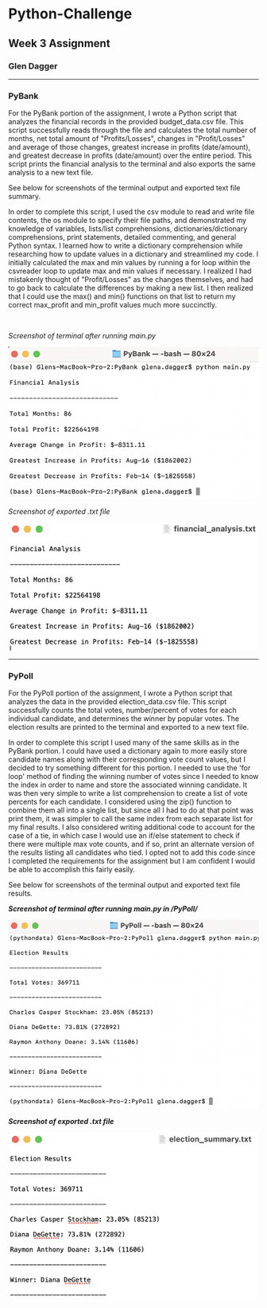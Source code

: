 # Python-Challenge

## Week 3 Assignment

### Glen Dagger

***
### PyBank

<p>
For the PyBank portion of the assignment, I wrote a Python script that analyzes the financial records in the provided budget_data.csv file. This script successfully reads through the file and calculates the total number of months, net total amount of "Profits/Losses", changes in "Profit/Losses" and average of those changes, greatest increase in profits (date/amount), and greatest decrease in profits (date/amount) over the entire period. This script prints the financial analysis to the terminal and also exports the same analysis to a new text file. 

See below for screenshots of the terminal output and exported text file summary.

</p>

<p>
In order to complete this script, I used the csv module to read and write file contents, the os module to specify their file paths, and demonstrated my knowledge of variables, lists/list comprehensions, dictionaries/dictionary comprehensions, print statements, detailed commenting, and general Python syntax. I learned how to write a dictionary comprehension while researching how to update values in a dictionary and streamlined my code. I initially calculated the max and min values by running a for loop within the csvreader loop to update max and min values if necessary. I realized I had mistakenly thought of "Profit/Losses" as the changes themselves, and had to go back to calculate the differences by making a new list. I then realized that I could use the max() and min() functions on that list to return my correct max_profit and min_profit values much more succinctly.

</p>

<br>

*Screenshot of terminal after running main.py*

![Screenshot of Terminal](PyBank/Analysis/pybank_terminal_screenshot.png)

*Screenshot of exported .txt file*

![Screenshot of Exported .txt File](PyBank/Analysis/financial_analysis.txt_screenshot.png)

***
### PyPoll

<p>

For the PyPoll portion of the assignment, I wrote a Python script that analyzes the data in the provided election_data.csv file. This script successfully counts the total votes, number/percent of votes for each individual candidate, and determines the winner by popular votes. The election results are printed to the terminal and exported to a new text file. 

</p>

<p>
In order to complete this script I used many of the same skills as in the PyBank portion. I could have used a dictionary again to more easily store candidate names along with their corresponding vote count values, but I decided to try something different for this portion. I needed to use the 'for loop' method of finding the winning number of votes since I needed to know the index in order to name and store the associated winning candidate. It was then very simple to write a list comprehension to create a list of vote percents for each candidate. I considered using the zip() function to combine them all into a single list, but since all I had to do at that point was print them, it was simpler to call the same index from each separate list for my final results. I also considered writing additional code to account for the case of a tie, in which case I would use an if/else statement to check if there were multiple max vote counts, and if so, print an alternate version of the results listing all candidates who tied. I opted not to add this code since I completed the requirements for the assignment but I am confident I would be able to accomplish this fairly easily. 

See below for screenshots of the terminal output and exported text file results.

</p>

<b>

*Screenshot of terminal after running main.py in /PyPoll/*

![Screenshot of Terminal](PyPoll/Analysis/pypoll_terminal_screenshot.png)

*Screenshot of exported .txt file*

![Screenshot of Exported .txt File](PyPoll/Analysis/election_summary.txt_screenshot.png)